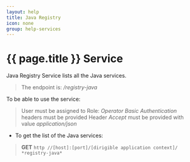 ```yaml
---
layout: help
title: Java Registry
icon: none
group: help-services
---
```


{{ page.title }} Service
===

Java Registry Service lists all the Java services.

> The endpoint is: */registry-java*

To be able to use the service:

> User must be assigned to Role: *Operator*
> *Basic Authentication* headers must be provided
> Header *Accept* must be provided with value *application/json*

* To get the list of the Java services:

> **GET** `http //[host]:[port]/[dirigible application context]/ *registry-java*`

